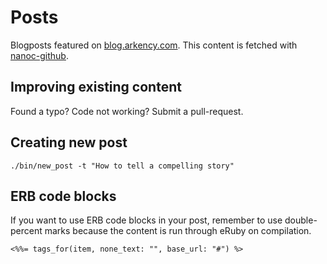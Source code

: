 # Posts

Blogposts featured on [blog.arkency.com](https://blog.arkency.com). This content is fetched with [nanoc-github](https://github.com/pawelpacana/nanoc-github).

## Improving existing content

Found a typo? Code not working? Submit a pull-request.

## Creating new post

```
./bin/new_post -t "How to tell a compelling story"
```

## ERB code blocks
If you want to use ERB code blocks in your post, remember to use double-percent marks because the content is run through eRuby on compilation.

```
<%%= tags_for(item, none_text: "", base_url: "#") %>
```

